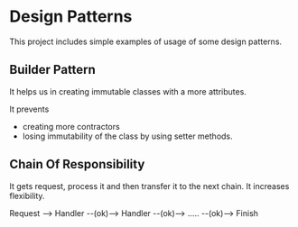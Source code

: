 # Design Patterns

This project includes simple examples of usage of some design patterns.

## Builder Pattern
It helps us in creating immutable classes with a more attributes.

It prevents
* creating more contractors
* losing immutability of the class by using setter methods. 

## Chain Of Responsibility
It gets request, process it and then transfer it to the next chain. It increases flexibility.

Request --> Handler --(ok)--> Handler --(ok)--> ..... --(ok)--> Finish

